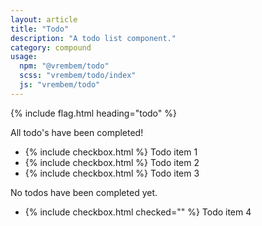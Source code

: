 ```yaml
---
layout: article
title: "Todo"
description: "A todo list component."
category: compound
usage:
  npm: "@vrembem/todo"
  scss: "vrembem/todo/index"
  js: "vrembem/todo"
---
```


{% include flag.html heading="todo" %}

<div class="todo todo_theme_boxed" data-todo-block>

  <div>
    <div class="todo__empty notice notice_state_success" data-todo-empty>
      <p>All todo's have been completed!</p>
    </div>
    <ul class="todo__list todo__list_open" data-todo-open>
      <li class="todo__item" data-todo>
        <label class="todo__control">
          {% include checkbox.html %}
          <span>Todo item 1</span>
        </label>
      </li>
      <li class="todo__item" data-todo>
        <label class="todo__control">
          {% include checkbox.html %}
          <span>Todo item 2</span>
        </label>
      </li>
      <li class="todo__item" data-todo>
        <label class="todo__control">
          {% include checkbox.html %}
          <span>Todo item 3</span>
        </label>
      </li>
    </ul>
  </div>

  <div>
    <div class="todo__empty notice color_light" data-todo-empty>
      <p>No todos have been completed yet.</p>
    </div>
    <ul class="todo__list todo__list_done" data-todo-done>
      <li class="todo__item" data-todo>
        <label class="todo__control">
          {% include checkbox.html checked="" %}
          <span>Todo item 4</span>
        </label>
      </li>
    </ul>
  </div>

</div>
